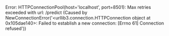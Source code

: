 Error: HTTPConnectionPool(host='localhost', port=8501): Max retries exceeded with url: /predict (Caused by NewConnectionError('<urllib3.connection.HTTPConnection object at 0x105dae140>: Failed to establish a new connection: [Errno 61] Connection refused'))